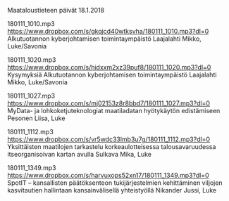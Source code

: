 Maataloustieteen päivät 18.1.2018

180111_1010.mp3
	https://www.dropbox.com/s/gkqjcd40wtksvha/180111_1010.mp3?dl=0
	Alkutuotannon kyberjohtamisen toimintaympäistö
	Laajalahti Mikko, Luke/Savonia


180111_1020.mp3
	https://www.dropbox.com/s/hidxxm2xz39puf8/180111_1020.mp3?dl=0
	Kysymyksiä
	Alkutuotannon kyberjohtamisen toimintaympäistö
	Laajalahti Mikko, Luke/Savonia

180111_1027.mp3
	https://www.dropbox.com/s/mj02153z8r8bbd7/180111_1027.mp3?dl=0
	MyData- ja lohkoketjuteknologiat maatiladatan hyötykäytön edistämiseen
	Pesonen Liisa, Luke
	

180111_1112.mp3
	https://www.dropbox.com/s/vr5wdc33lmb3u7g/180111_1112.mp3?dl=0
	Yksittäisten maatilojen tarkastelu korkeaulotteisessa talousavaruudessa itseorganisoivan kartan avulla
	Sulkava Mika, Luke

180111_1349.mp3
	https://www.dropbox.com/s/harvuxops52xn17/180111_1349.mp3?dl=0
	SpotIT – kansallisten päätöksenteon tukijärjestelmien kehittäminen viljojen kasvitautien hallintaan kansainvälisellä yhteistyöllä
	Nikander Jussi, Luke
